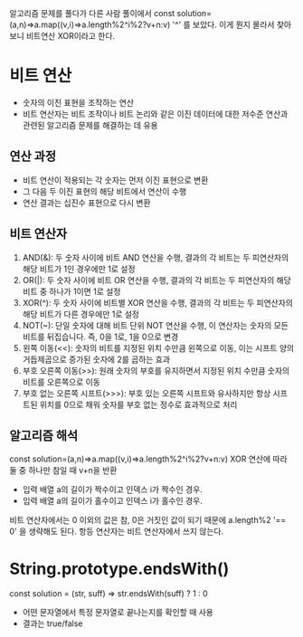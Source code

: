 알고리즘 문제를 풀다가 다른 사람 풀이에서
const solution=(a,n)=>a.map((v,i)=>a.length%2^i%2?v+n:v)
'^' 를 보았다. 이게 뭔지 몰라서 찾아보니 비트연산 XOR이라고 한다.

# 비트 연산

- 숫자의 이진 표현을 조작하는 연산
- 비트 연산자는 비트 조작이나 비트 논리와 같은 이진 데이터에 대한 저수준 연산과 관련된 알고리즘 문제를 해결하는 데 유용

## 연산 과정

- 비트 연산이 적용되는 각 숫자는 먼저 이진 표현으로 변환
- 그 다음 두 이진 표현의 해당 비트에서 연산이 수행
- 연산 결과는 십진수 표현으로 다시 변환

## 비트 연산자

1. AND(&): 두 숫자 사이에 비트 AND 연산을 수행, 결과의 각 비트는 두 피연산자의 해당 비트가 1인 경우에만 1로 설정
2. OR(|): 두 숫자 사이에 비트 OR 연산을 수행, 결과의 각 비트는 두 피연산자의 해당 비트 중 하나가 1이면 1로 설정
3. XOR(^): 두 숫자 사이에 비트별 XOR 연산을 수행, 결과의 각 비트는 두 피연산자의 해당 비트가 다른 경우에만 1로 설정
4. NOT(~): 단일 숫자에 대해 비트 단위 NOT 연산을 수행, 이 연산자는 숫자의 모든 비트를 뒤집습니다. 즉, 0을 1로, 1을 0으로 변경
5. 왼쪽 이동(<<): 숫자의 비트를 지정된 위치 수만큼 왼쪽으로 이동, 이는 시프트 양의 거듭제곱으로 증가된 숫자에 2를 곱하는 효과
6. 부호 오른쪽 이동(>>): 원래 숫자의 부호를 유지하면서 지정된 위치 수만큼 숫자의 비트를 오른쪽으로 이동
7. 부호 없는 오른쪽 시프트(>>>): 부호 있는 오른쪽 시프트와 유사하지만 항상 시프트된 위치를 0으로 채워 숫자를 부호 없는 정수로 효과적으로 처리

## 알고리즘 해석

const solution=(a,n)=>a.map((v,i)=>a.length%2^i%2?v+n:v)
XOR 연산에 따라 둘 중 하나만 참일 때 v+n을 반환

- 입력 배열 a의 길이가 짝수이고 인덱스 i가 짝수인 경우.
- 입력 배열 a의 길이가 홀수이고 인덱스 i가 홀수인 경우.

비트 연산자에서는 0 이외의 값은 참, 0은 거짓인 값이 되기 때문에 a.length%2 '== 0' 을 생략해도 된다.
항등 연산자는 비트 연산자에서 쓰지 않는다.

# String.prototype.endsWith()

const solution = (str, suff) => str.endsWith(suff) ? 1 : 0

- 어떤 문자열에서 특정 문자열로 끝나는지를 확인할 때 사용
- 결과는 true/false
